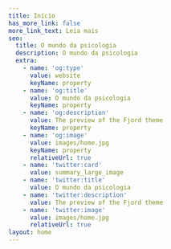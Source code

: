 ```yaml
---
title: Início
has_more_link: false
more_link_text: Leia mais
seo:
  title: O mundo da psicologia
  description: O mundo da psicologia
  extra:
    - name: 'og:type'
      value: website
      keyName: property
    - name: 'og:title'
      value: O mundo da psicologia
      keyName: property
    - name: 'og:description'
      value: The preview of the Fjord theme
      keyName: property
    - name: 'og:image'
      value: images/home.jpg
      keyName: property
      relativeUrl: true
    - name: 'twitter:card'
      value: summary_large_image
    - name: 'twitter:title'
      value: O mundo da psicologia
    - name: 'twitter:description'
      value: The preview of the Fjord theme
    - name: 'twitter:image'
      value: images/home.jpg
      relativeUrl: true
layout: home
---
```

